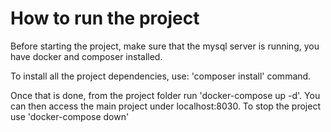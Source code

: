 # How to run the project

Before starting the project, make sure that the mysql server is running, you have docker and composer installed.

To install all the project dependencies, use: 'composer install' command. 

Once that is done, from the project folder run 'docker-compose up -d'.
You can then access the main project under localhost:8030.
To stop the project use 'docker-compose down'